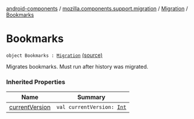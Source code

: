 [android-components](../../index.md) / [mozilla.components.support.migration](../index.md) / [Migration](index.md) / [Bookmarks](./-bookmarks.md)

# Bookmarks

`object Bookmarks : `[`Migration`](index.md) [(source)](https://github.com/mozilla-mobile/android-components/blob/master/components/support/migration/src/main/java/mozilla/components/support/migration/FennecMigrator.kt#L61)

Migrates bookmarks. Must run after history was migrated.

### Inherited Properties

| Name | Summary |
|---|---|
| [currentVersion](current-version.md) | `val currentVersion: `[`Int`](https://kotlinlang.org/api/latest/jvm/stdlib/kotlin/-int/index.html) |

